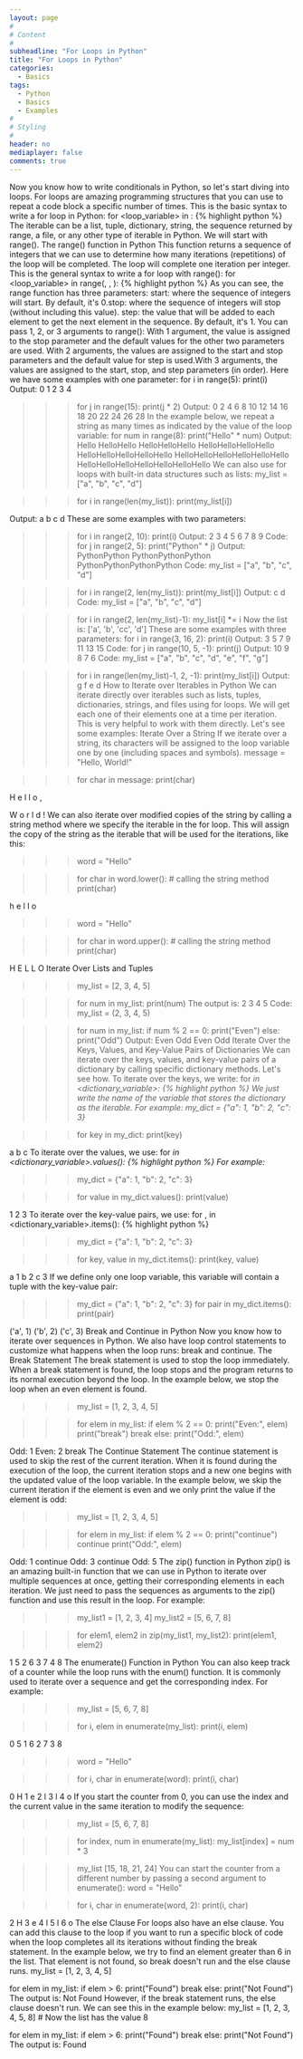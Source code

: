 ```yaml
---
layout: page
#
# Content
#
subheadline: "For Loops in Python"
title: "For Loops in Python"
categories:
  - Basics
tags:
  - Python
  - Basics
  - Examples
#
# Styling
#
header: no
mediaplayer: false
comments: true
---
```

Now you know how to write conditionals in Python, so let's start diving into loops. For loops are amazing programming structures that you can use to repeat a code block a specific number of times. 
This is the basic syntax to write a for loop in Python:
for <loop_variable> in <iterable>:
    {% highlight python %}
The iterable can be a list, tuple, dictionary, string, the sequence returned by range, a file, or any other type of iterable in Python. We will start with range().
The range() function in Python
This function returns a sequence of integers that we can use to determine how many iterations (repetitions) of the loop will be completed. The loop will complete one iteration per integer. 
This is the general syntax to write a for loop with range():
for <loop_variable> in range(<start>, <stop>, <step>):
    {% highlight python %}
As you can see, the range function has three parameters:
start: where the sequence of integers will start. By default, it's 0.stop: where the sequence of integers will stop (without including this value). step: the value that will be added to each element to get the next element in the sequence. By default, it's 1. 
You can pass 1, 2, or 3 arguments to range():
With 1 argument, the value is assigned to the stop parameter and the default values for the other two parameters are used. With 2 arguments, the values are assigned to the start and stop parameters and the default value for step is used.With 3 arguments, the values are assigned to the start, stop, and step parameters (in order).
Here we have some examples with one parameter:
for i in range(5):
    print(i)
Output:
0
1
2
3
4
>>> for j in range(15):
    print(j * 2)
Output:
0
2
4
6
8
10
12
14
16
18
20
22
24
26
28
In the example below, we repeat a string as many times as indicated by the value of the loop variable:
>>> for num in range(8):
	print("Hello" * num)
Output:
Hello
HelloHello
HelloHelloHello
HelloHelloHelloHello
HelloHelloHelloHelloHello
HelloHelloHelloHelloHelloHello
HelloHelloHelloHelloHelloHelloHello
We can also use for loops with built-in data structures such as lists:
>>> my_list = ["a", "b", "c", "d"]

>>> for i in range(len(my_list)):
	print(my_list[i])

Output:
a
b
c
d
These are some examples with two parameters:
>>> for i in range(2, 10):
	print(i)
Output:
2
3
4
5
6
7
8
9
Code:
>>> for j in range(2, 5):
	print("Python" * j)
Output:
PythonPython
PythonPythonPython
PythonPythonPythonPython
Code:
>>> my_list = ["a", "b", "c", "d"]

>>> for i in range(2, len(my_list)):
	print(my_list[i])
Output:
c
d
Code:
>>> my_list = ["a", "b", "c", "d"]

>>> for i in range(2, len(my_list)-1):
	my_list[i] *= i
Now the list is: ['a', 'b', 'cc', 'd']
These are some examples with three parameters:
>>> for i in range(3, 16, 2):
	print(i)
Output:
3
5
7
9
11
13
15
Code:
>>> for j in range(10, 5, -1):
	print(j)
Output:
10
9
8
7
6
Code:
>>> my_list = ["a", "b", "c", "d", "e", "f", "g"]

>>> for i in range(len(my_list)-1, 2, -1):
	print(my_list[i])
Output:
g
f
e
d
How to Iterate over Iterables in Python
We can iterate directly over iterables such as lists, tuples, dictionaries, strings, and files using for loops. We will get each one of their elements one at a time per iteration. This is very helpful to work with them directly.
Let's see some examples:
Iterate Over a String
If we iterate over a string, its characters will be assigned to the loop variable one by one (including spaces and symbols).
>>> message = "Hello, World!"

>>> for char in message:
	print(char)

	
H
e
l
l
o
,
 
W
o
r
l
d
!
We can also iterate over modified copies of the string by calling a string method where we specify the iterable in the for loop. This will assign the copy of the string as the iterable that will be used for the iterations, like this:
>>> word = "Hello"

>>> for char in word.lower(): # calling the string method
	print(char)

	
h
e
l
l
o
>>> word = "Hello"

>>> for char in word.upper(): # calling the string method
	print(char)

	
H
E
L
L
O
Iterate Over Lists and Tuples
>>> my_list = [2, 3, 4, 5]

>>> for num in my_list:
	print(num)
The output is:
2
3
4
5
Code:
>>> my_list = (2, 3, 4, 5)

>>> for num in my_list:
	if num % 2 == 0:
		print("Even")
	else:
		print("Odd")
Output:
Even
Odd
Even
Odd
Iterate Over the Keys, Values, and Key-Value Pairs of Dictionaries
We can iterate over the keys, values, and key-value pairs of a dictionary by calling specific dictionary methods. Let's see how.
To iterate over the keys, we write:
for <var> in <dictionary_variable>:
    {% highlight python %}
We just write the name of the variable that stores the dictionary as the iterable.
For example:
>>> my_dict = {"a": 1, "b": 2, "c": 3}

>>> for key in my_dict:
	print(key)

	
a
b
c
To iterate over the values, we use:
for <var> in <dictionary_variable>.values():
    {% highlight python %}
For example:
>>> my_dict = {"a": 1, "b": 2, "c": 3}

>>> for value in my_dict.values():
	print(value)

	
1
2
3
To iterate over the key-value pairs, we use:
for <key>, <value> in <dictionary_variable>.items():
    {% highlight python %}
>>> my_dict = {"a": 1, "b": 2, "c": 3}

>>> for key, value in my_dict.items():
	print(key, value)

	
a 1
b 2
c 3
If we define only one loop variable, this variable will contain a tuple with the key-value pair:
>>> my_dict = {"a": 1, "b": 2, "c": 3}
>>> for pair in my_dict.items():
	print(pair)

	
('a', 1)
('b', 2)
('c', 3)
Break and Continue in Python
Now you know how to iterate over sequences in Python. We also have loop control statements to customize what happens when the loop runs: break and continue.
The Break Statement
The break statement is used to stop the loop immediately. 
When a break statement is found, the loop stops and the program returns to its normal execution beyond the loop.
In the example below, we stop the loop when an even element is found. 
>>> my_list = [1, 2, 3, 4, 5]

>>> for elem in my_list:
	if elem % 2 == 0:
		print("Even:", elem)
		print("break")
		break
	else:
		print("Odd:", elem)

		
Odd: 1
Even: 2
break
The Continue Statement
The continue statement is used to skip the rest of the current iteration. 
When it is found during the execution of the loop, the current iteration stops and a new one begins with the updated value of the loop variable.
In the example below, we skip the current iteration if the element is even and we only print the value if the element is odd:
>>> my_list = [1, 2, 3, 4, 5]

>>> for elem in my_list:
	if elem % 2 == 0:
		print("continue")
		continue
	print("Odd:", elem)

	
Odd: 1
continue
Odd: 3
continue
Odd: 5
The zip() function in Python
zip() is an amazing built-in function that we can use in Python to iterate over multiple sequences at once, getting their corresponding elements in each iteration.
We just need to pass the sequences as arguments to the zip() function and use this result in the loop.
For example:
>>> my_list1 = [1, 2, 3, 4]
>>> my_list2 = [5, 6, 7, 8]

>>> for elem1, elem2 in zip(my_list1, my_list2):
	print(elem1, elem2)

	
1 5
2 6
3 7
4 8
The enumerate() Function in Python
You can also keep track of a counter while the loop runs with the enum() function. It is commonly used to iterate over a sequence and get the corresponding index.
For example:
>>> my_list = [5, 6, 7, 8]

>>> for i, elem in enumerate(my_list):
	print(i, elem)

	
0 5
1 6
2 7
3 8
>>> word = "Hello"

>>> for i, char in enumerate(word):
	print(i, char)

	
0 H
1 e
2 l
3 l
4 o
If you start the counter from 0, you can use the index and the current value in the same iteration to modify the sequence:
>>> my_list = [5, 6, 7, 8]

>>> for index, num in enumerate(my_list):
	my_list[index] = num * 3

>>> my_list
[15, 18, 21, 24]
You can start the counter from a different number by passing a second argument to enumerate():
>>> word = "Hello"

>>> for i, char in enumerate(word, 2):
	print(i, char)

	
2 H
3 e
4 l
5 l
6 o
The else Clause
For loops also have an else clause. You can add this clause to the loop if you want to run a specific block of code when the loop completes all its iterations without finding the break statement.
In the example below, we try to find an element greater than 6 in the list. That element is not found, so break doesn't run and the else clause runs.
my_list = [1, 2, 3, 4, 5]

for elem in my_list:
    if elem > 6:
        print("Found")
        break
else:
    print("Not Found")
The output is:
Not Found
However, if the break statement runs, the else clause doesn't run. We can see this in the example below:
my_list = [1, 2, 3, 4, 5, 8] # Now the list has the value 8

for elem in my_list:
    if elem > 6:
        print("Found")
        break
else:
    print("Not Found")
The output is:
Found
